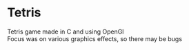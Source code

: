 # Tetris
Tetris game made in C and using OpenGl </br>
Focus was on various graphics effects, so there may be bugs
